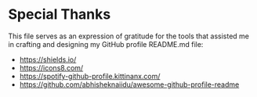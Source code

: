 # Special Thanks

This file serves as an expression of gratitude for the tools that assisted me in crafting and designing my GitHub profile README.md file:
- https://shields.io/
- https://icons8.com/
- https://spotify-github-profile.kittinanx.com/
- https://github.com/abhisheknaiidu/awesome-github-profile-readme

